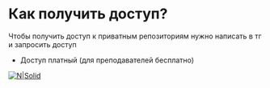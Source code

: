 # Как получить доступ?
Чтобы получить доступ к приватным репозиториям нужно написать в тг и запросить доступ
- Доступ платный (для преподавателей бесплатно)


[![N|Solid](https://pngimg.com/uploads/telegram/telegram_PNG30.png)](https://t.me/Andrey4ka)
